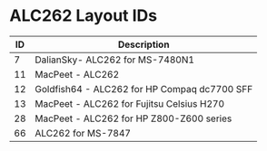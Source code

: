 # ALC262 Layout IDs

| ID | Description |
|---|---|
| 7 | DalianSky- ALC262 for MS-7480N1 |
| 11 | MacPeet - ALC262 |
| 12 | Goldfish64 - ALC262 for HP Compaq dc7700 SFF |
| 13 | MacPeet - ALC262 for Fujitsu Celsius H270 |
| 28 | MacPeet - ALC262 for HP Z800-Z600 series |
| 66 | ALC262 for MS-7847 |

